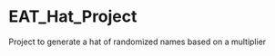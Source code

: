 EAT_Hat_Project
===============

Project to generate a hat of randomized names based on a multiplier

